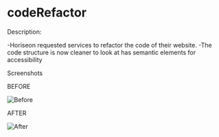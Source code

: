 # codeRefactor

Description:

-Horiseon requested services to refactor the code of their website.
-The code structure is now cleaner to look at has semantic elements for accessibility

Screenshots

BEFORE

![Before](/Users/tom/Desktop/codeRefactor/README/Before.png)

AFTER

![After](/Users/tom/Desktop/codeRefactor/README/After.png)
